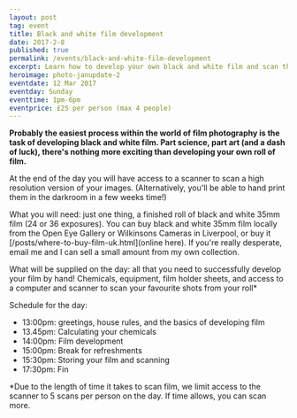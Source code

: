 ```yaml
---
layout: post
tag: event
title: Black and white film development
date: 2017-2-8
published: true
permalink: /events/black-and-white-film-development
excerpt: Learn how to develop your own black and white film and scan the results for printing.
heroimage: photo-janupdate-2
eventdate: 12 Mar 2017
eventday: Sunday
eventtime: 1pm-6pm
eventprice: £25 per person (max 4 people)
---
```


**Probably the easiest process within the world of film photography is the task of developing black and white film. Part science, part art (and a dash of luck), there's nothing more exciting than developing your own roll of film.**

At the end of the day you will have access to a scanner to scan a high resolution version of your images. (Alternatively, you'll be able to hand print them in the darkroom in a few weeks time!)

What you will need: just one thing, a finished roll of black and white 35mm film (24 or 36 exposures). You can buy black and white 35mm film locally from the Open Eye Gallery or Wilkinsons Cameras in Liverpool, or buy it [/posts/where-to-buy-film-uk.html](online here). If you're really desperate, email me and I can sell a small amount from my own collection.

What will be supplied on the day: all that you need to successfully develop your film by hand! Chemicals, equipment, film holder sheets, and access to a computer and scanner to scan your favourite shots from your roll*

Schedule for the day:

* 13:00pm: greetings, house rules, and the basics of developing film
* 13.45pm: Calculating your chemicals
* 14:00pm: Film development
* 15:00pm: Break for refreshments
* 15:30pm: Storing your film and scanning
* 17:30pm: Fin

*Due to the length of time it takes to scan film, we limit access to the scanner to 5 scans per person on the day. If time allows, you can scan more.
